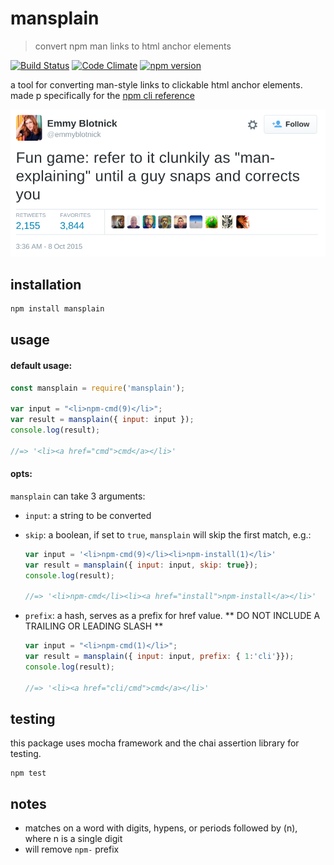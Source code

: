 # mansplain
> convert npm man links to html anchor elements

[![Build Status](https://travis-ci.org/ashleygwilliams/mansplain.svg?branch=master)](https://travis-ci.org/ashleygwilliams/mansplain)
[![Code Climate](https://codeclimate.com/github/ashleygwilliams/mansplain/badges/gpa.svg)](https://codeclimate.com/github/ashleygwilliams/mansplain)
[![npm version](https://badge.fury.io/js/mansplain.svg)](https://badge.fury.io/js/mansplain)

a tool for converting man-style links to clickable html anchor elements.
made p specifically for the [npm cli reference](http://docs.npmjs.com)

![man-explain](./man-explain.png)

## installation

```bash
npm install mansplain
```

## usage

#### default usage:

```javascript
const mansplain = require('mansplain');

var input = "<li>npm-cmd(9)</li>";
var result = mansplain({ input: input });
console.log(result);

//=> '<li><a href="cmd">cmd</a></li>'
```

#### opts:

`mansplain` can take 3 arguments:
- `input`: a string to be converted
- `skip`: a boolean, if set to `true`, `mansplain` will skip the first match, e.g.:

    ```javascript
    var input = '<li>npm-cmd(9)</li><li>npm-install(1)</li>'
    var result = mansplain({ input: input, skip: true});
    console.log(result);    

    //=> '<li>npm-cmd</li><li><a href="install">npm-install</a></li>'

    ```

- `prefix`: a hash, serves as a prefix for href value. 
  ** DO NOT INCLUDE A TRAILING OR LEADING SLASH **

    ```javascript
    var input = "<li>npm-cmd(1)</li>";
    var result = mansplain({ input: input, prefix: { 1:'cli'}});
    console.log(result);

    //=> '<li><a href="cli/cmd">cmd</a></li>'
    ```

## testing

this package uses mocha framework and the chai assertion library for testing.

```
npm test
```

## notes

- matches on a word with digits, hypens, or periods followed by (n), where n is a single digit
- will remove `npm-` prefix
